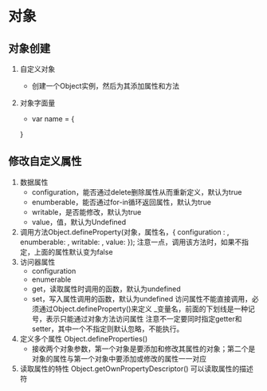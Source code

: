 # 对象
## 对象创建
1. 自定义对象
    - 创建一个Object实例，然后为其添加属性和方法
2. 对象字面量
    - var name = {

    }

## 修改自定义属性
1. 数据属性
    - configuration，能否通过delete删除属性从而重新定义，默认为true
    - enumberable，能否通过for-in循环返回属性，默认为true
    - writable，是否能修改，默认为true
    - value，值，默认为Undefined
2. 调用方法Object.defineProperty(对象，属性名，{
    configuration : ,
    enumberable: ,
    writable: ,
    value: 
});
    注意一点，调用该方法时，如果不指定，上面的属性默认变为false
3. 访问器属性
    - configuration
    - enumerable
    - get，读取属性时调用的函数，默认为undefined
    - set，写入属性调用的函数，默认为undefined
    访问属性不能直接调用，必须通过Object.defineProperty()来定义
    _变量名，前面的下划线是一种记号，表示只能通过对象方法访问属性
    注意不一定要同时指定getter和setter，其中一个不指定则默认忽略，不能执行。
4. 定义多个属性 Object.defineProperties()
    - 接收两个对象参数，第一个对象是要添加和修改其属性的对象；第二个是对象的属性与第一个对象中要添加或修改的属性一一对应
5. 读取属性的特性 Object.getOwnPropertyDescriptor() 可以读取属性的描述符
